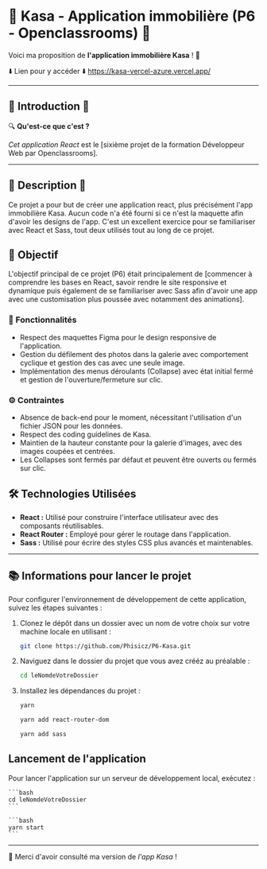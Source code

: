 # 🚀 Kasa - Application immobilière (P6 - Openclassrooms) 🚀

Voici ma proposition de **l'application immobilière Kasa** ! 👋

⬇️ Lien pour y accéder ⬇️
https://kasa-vercel-azure.vercel.app/

---

## 📌 Introduction 📌

🔍 **Qu'est-ce que c'est ?**

*Cet application React* est le [sixième projet de la formation Développeur Web par Openclassrooms].

---

## 📖 Description 📖
Ce projet a pour but de créer une application react, plus précisément l'app immobilière Kasa. Aucun code n'a été fourni si ce n'est la maquette afin d'avoir les designs de l'app. C'est un excellent exercice pour se familiariser avec React et Sass, tout deux utilisés tout au long de ce projet. 

## 🎯 Objectif

L'objectif principal de ce projet (P6) était principalement de [commencer à comprendre les bases en React, savoir rendre le site responsive et dynamique puis également de se familiariser avec Sass afin d'avoir une app avec une customisation plus poussée avec notamment des animations].

### 🚀 Fonctionnalités

- Respect des maquettes Figma pour le design responsive de l'application.
- Gestion du défilement des photos dans la galerie avec comportement cyclique et gestion des cas avec une seule image.
- Implémentation des menus déroulants (Collapse) avec état initial fermé et gestion de l'ouverture/fermeture sur clic.

### ⚙️ Contraintes

- Absence de back-end pour le moment, nécessitant l'utilisation d'un fichier JSON pour les données.
- Respect des coding guidelines de Kasa.
- Maintien de la hauteur constante pour la galerie d'images, avec des images coupées et centrées.
- Les Collapses sont fermés par défaut et peuvent être ouverts ou fermés sur clic.

## 🛠 Technologies Utilisées

- **React :** Utilisé pour construire l'interface utilisateur avec des composants réutilisables.
- **React Router :** Employé pour gérer le routage dans l'application.
- **Sass :** Utilisé pour écrire des styles CSS plus avancés et maintenables.

---

## 📚 Informations pour lancer le projet

 Pour configurer l'environnement de développement de cette application, suivez les étapes suivantes :

1. Clonez le dépôt dans un dossier avec un nom de votre choix sur votre machine locale en utilisant :

    ```bash
    git clone https://github.com/Phisicz/P6-Kasa.git
    ```

2. Naviguez dans le dossier du projet que vous avez crééz au préalable :

    ```bash
    cd leNomdeVotreDossier
    ```

3. Installez les dépendances du projet :

    ```bash
    yarn
    ```

    ```bash
    yarn add react-router-dom
    ```

    ```bash
    yarn add sass
    ```

## Lancement de l'application

Pour lancer l'application sur un serveur de développement local, exécutez :

    ```bash
    cd leNomdeVotreDossier
    ```

    ```bash
    yarn start
    ```
---

🤝 Merci d'avoir consulté ma version de *l'app Kasa* !

